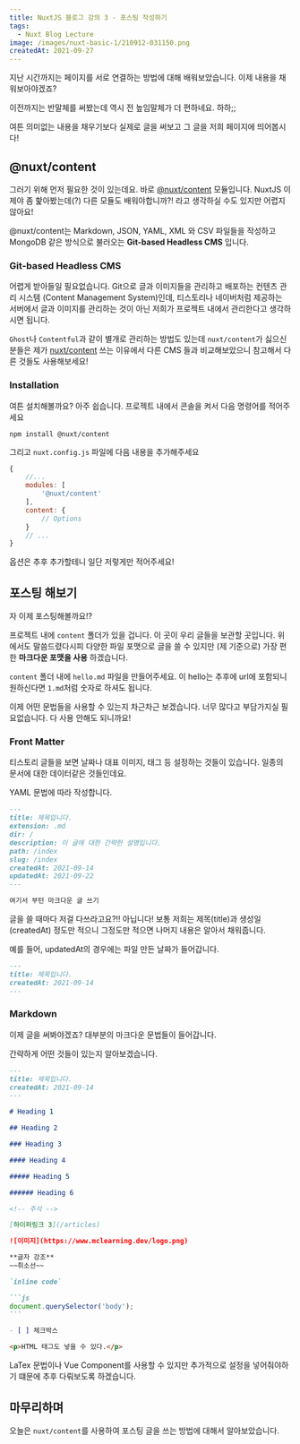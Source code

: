 ```yaml
---
title: NuxtJS 블로그 강의 3 - 포스팅 작성하기
tags:
  - Nuxt Blog Lecture
image: /images/nuxt-basic-1/210912-031150.png
createdAt: 2021-09-27
---
```


지난 시간까지는 페이지를 서로 연결하는 방법에 대해 배워보았습니다. 이제 내용을 채워보아야겠죠?

<!--more-->

이전까지는 반말체를 써봤는데 역시 전 높임말체가 더 편하네요. 하하;;

여튼 의미없는 내용을 채우기보다 실제로 글을 써보고 그 글을 저희 페이지에 띄어봅시다!

## @nuxt/content

그러기 위해 먼저 필요한 것이 있는데요. 바로 [@nuxt/content](https://content.nuxtjs.org/) 모듈입니다. NuxtJS 이제야 좀 핥아봤는데(?) 다른 모듈도 배워야합니까?! 라고 생각하실 수도 있지만 어렵지 않아요!

@nuxt/content는 Markdown, JSON, YAML, XML 와 CSV 파일들을 작성하고 MongoDB 같은 방식으로 불러오는 **Git-based Headless CMS** 입니다.

### Git-based Headless CMS

어렵게 받아들일 필요없습니다. Git으로 글과 이미지들을 관리하고 배포하는 컨텐츠 관리 시스템 (Content Management System)인데, 티스토리나 네이버처럼 제공하는 서버에서 글과 이미지를 관리하는 것이 아닌 저희가 프로젝트 내에서 관리한다고 생각하시면 됩니다.

`Ghost`나 `Contentful`과 같이 별개로 관리하는 방법도 있는데 `nuxt/content`가 싫으신 분들은 제가 [nuxt/content](https://www.mclearning.dev/vuejs/2021/09/why-am-i-using-nuxt-content) 쓰는 이유에서 다른 CMS 들과 비교해보았으니 참고해서 다른 것들도 사용해보세요!

### Installation

여튼 설치해볼까요? 아주 쉽습니다. 프로젝트 내에서 콘솔을 켜서 다음 명령어를 적어주세요

```
npm install @nuxt/content
```

그리고 `nuxt.config.js` 파일에 다음 내용을 추가해주세요

```js [nuxt.config.js]
{
    //...
    modules: [
        '@nuxt/content'
    ],
    content: {
        // Options
    }
    // ...
}
```

옵션은 추후 추가할테니 일단 저렇게만 적어주세요!

## 포스팅 해보기

자 이제 포스팅해볼까요!?

프로젝트 내에 `content` 폴더가 있을 겁니다. 이 곳이 우리 글들을 보관할 곳입니다. 위에서도 말씀드렸다시피 다양한 파일 포맷으로 글을 쓸 수 있지만 (제 기준으로) 가장 편한 **마크다운 포맷을 사용** 하겠습니다.

`content` 폴더 내에 `hello.md` 파일을 만들어주세요. 이 hello는 추후에 url에 포함되니 원하신다면 `1.md`처럼 숫자로 하셔도 됩니다.

이제 어떤 문법들을 사용할 수 있는지 차근차근 보겠습니다. 너무 많다고 부담가지실 필요없습니다. 다 사용 안해도 되니까요!

### Front Matter

티스토리 글들을 보면 날짜나 대표 이미지, 태그 등 설정하는 것들이 있습니다. 일종의 문서에 대한 데이터같은 것들인데요.

YAML 문법에 따라 작성합니다.

```markdown [hello.md]
---
title: 제목입니다.
extension: .md
dir: /
description: 이 글에 대한 간략한 설명입니다.
path: /index
slug: /index
createdAt: 2021-09-14
updatedAt: 2021-09-22
---

여기서 부턴 마크다운 글 쓰기
```

글을 쓸 때마다 저걸 다쓰라고요?!! 아닙니다! 보통 저희는 제목(title)과 생성일(createdAt) 정도만 적으니 그정도만 적으면 나머지 내용은 알아서 채워줍니다.

예를 들어, updatedAt의 경우에는 파일 만든 날짜가 들어갑니다.

```markdown [hello.md]
---
title: 제목입니다.
createdAt: 2021-09-14
---
```

### Markdown

이제 글을 써봐야겠죠? 대부분의 마크다운 문법들이 들어갑니다.

간략하게 어떤 것들이 있는지 알아보겠습니다.

````md [hello.md]
---
title: 제목입니다.
createdAt: 2021-09-14
---

# Heading 1

## Heading 2

### Heading 3

#### Heading 4

##### Heading 5

###### Heading 6

<!-- 주석 -->

[하이퍼링크 3](/articles)

![이미지](https://www.mclearning.dev/logo.png)

**글자 강조**
~~취소선~~

`inline code`

```js
document.querySelector('body');
```

- [ ] 체크박스

<p>HTML 태그도 넣을 수 있다.</p>
````

LaTex 문법이나 Vue Component를 사용할 수 있지만 추가적으로 설정을 넣어줘야하기 떄문에 추후 다뤄보도록 하겠습니다.

## 마무리하며

오늘은 `nuxt/content`를 사용하여 포스팅 글을 쓰는 방법에 대해서 알아보았습니다.
